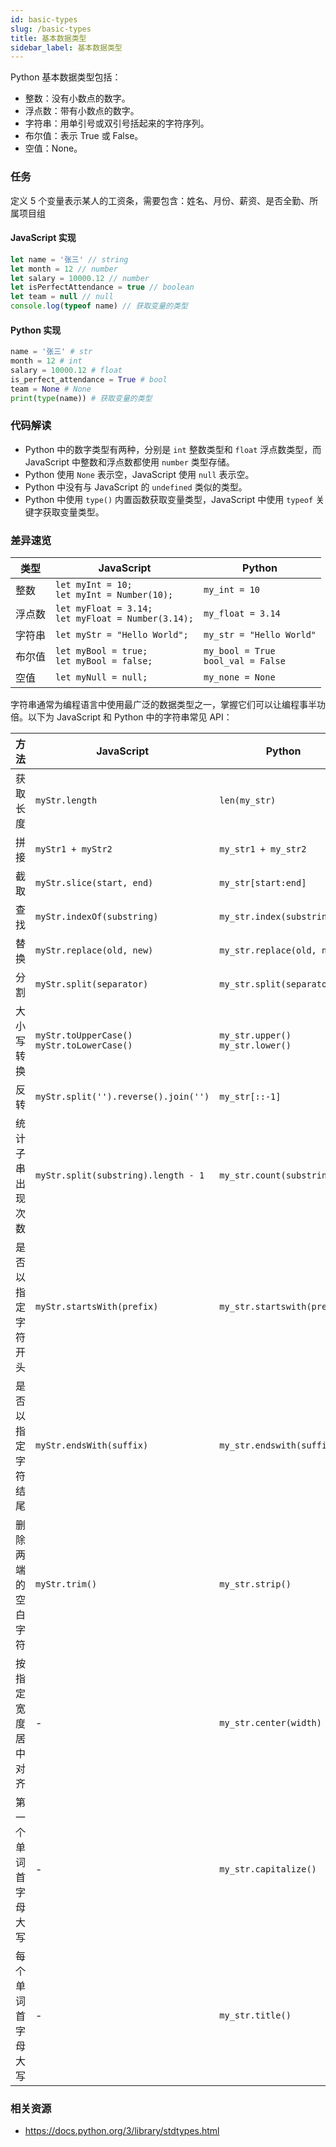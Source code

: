 ```yaml
---
id: basic-types
slug: /basic-types
title: 基本数据类型
sidebar_label: 基本数据类型
---
```


Python 基本数据类型包括：

- 整数：没有小数点的数字。
- 浮点数：带有小数点的数字。
- 字符串：用单引号或双引号括起来的字符序列。
- 布尔值：表示 True 或 False。
- 空值：None。

### 任务

定义 5 个变量表示某人的工资条，需要包含：姓名、月份、薪资、是否全勤、所属项目组

#### JavaScript 实现

```javascript
let name = '张三' // string
let month = 12 // number
let salary = 10000.12 // number
let isPerfectAttendance = true // boolean
let team = null // null
console.log(typeof name) // 获取变量的类型
```

#### Python 实现

```python
name = '张三' # str
month = 12 # int
salary = 10000.12 # float
is_perfect_attendance = True # bool
team = None # None
print(type(name)) # 获取变量的类型
```

### 代码解读
 - Python 中的数字类型有两种，分别是 `int` 整数类型和 `float` 浮点数类型，而 JavaScript 中整数和浮点数都使用 `number` 类型存储。
 - Python 使用 `None` 表示空，JavaScript 使用 `null` 表示空。
 - Python 中没有与 JavaScript 的 `undefined` 类似的类型。 
 - Python 中使用 `type()` 内置函数获取变量类型，JavaScript 中使用 `typeof` 关键字获取变量类型。

### 差异速览
| 类型 | JavaScript | Python |
|---------|------------|--------|
| 整数 | `let myInt = 10;`<br />`let myInt = Number(10);` | `my_int = 10` |
| 浮点数 | `let myFloat = 3.14;`<br />`let myFloat = Number(3.14);` | `my_float = 3.14` |
| 字符串 | `let myStr = "Hello World";` | `my_str = "Hello World"` |
| 布尔值 | `let myBool = true;`<br />`let myBool = false;` | `my_bool = True`<br />`bool_val = False` |
| 空值 | `let myNull = null;` | `my_none = None` |

字符串通常为编程语言中使用最广泛的数据类型之一，掌握它们可以让编程事半功倍。以下为 JavaScript 和 Python 中的字符串常见 API：

| 方法         | JavaScript                     | Python                           |
|--------------|--------------------------------|----------------------------------|
| 获取长度   | `myStr.length`                   | `len(my_str)`                       |
| 拼接   | `myStr1 + myStr2`                  | `my_str1 + my_str2`                    |
| 截取   | `myStr.slice(start, end)`        | `my_str[start:end]`                 |
| 查找   | `myStr.indexOf(substring)`       | `my_str.index(substring)`           |
| 替换   | `myStr.replace(old, new)`        | `my_str.replace(old, new)`          |
| 分割   | `myStr.split(separator)`         | `my_str.split(separator)`           |
| 大小写转换 | `myStr.toUpperCase()`<br />`myStr.toLowerCase()` | `my_str.upper()`<br />`my_str.lower()` |
| 反转	| `myStr.split('').reverse().join('')`	| `my_str[::-1]` |
| 统计子串出现次数 |	`myStr.split(substring).length - 1`	| `my_str.count(substring)` |
| 是否以指定字符开头 |	`myStr.startsWith(prefix)`	| `my_str.startswith(prefix)` |
| 是否以指定字符结尾 | `myStr.endsWith(suffix)` | `my_str.endswith(suffix)` |
| 删除两端的空白字符	| `myStr.trim()`	| `my_str.strip()` |
| 按指定宽度居中对齐 |	-	| `my_str.center(width)` |
| 第一个单词首字母大写 |	-	| `my_str.capitalize()` |
| 每个单词首字母大写 |	-	| `my_str.title()` |

### 相关资源
- https://docs.python.org/3/library/stdtypes.html

